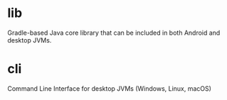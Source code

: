 # lib
Gradle-based Java core library that can be included in both Android and desktop JVMs.

# cli
Command Line Interface for desktop JVMs (Windows, Linux, macOS)
